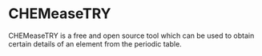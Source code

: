 # CHEMeaseTRY
CHEMeaseTRY is a free and open source tool which can be used to obtain certain details of an element from the periodic table.
